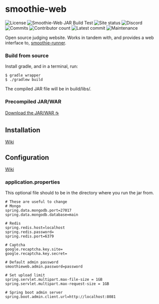 # smoothie-web
![License](https://img.shields.io/github/license/BayviewComputerClub/smoothie-web)
![Smoothie-Web JAR Build Test](https://github.com/BayviewComputerClub/smoothie-web/workflows/Smoothie-Web%20JAR%20Build/badge.svg)
![Site status](https://img.shields.io/website?label=site&url=https%3A%2F%2Fsmoothie.bayview.club)
![Discord](https://img.shields.io/discord/642159962587529237?color=%23e91e63&label=Discord&logo=Discord)
![Commits](https://img.shields.io/github/commit-activity/w/BayviewComputerClub/smoothie-web?label=commits)
![Contributor count](https://img.shields.io/github/contributors/BayviewComputerClub/smoothie-web)
![Latest commit](https://img.shields.io/github/last-commit/BayviewComputerClub/smoothie-web)
![Maintenance](https://img.shields.io/maintenance/yes/2020)

Open source judging website. Works in tandem with, and provides a web interface to, [smoothie-runner](https://github.com/BayviewComputerClub/smoothie-runner).

### Build from source
Install gradle, and in a terminal, run:

```shell script
$ gradle wrapper
$ ./gradlew build
 ```
The compiled JAR file will be in build/libs/.

### Precompiled JAR/WAR
[Download the JAR/WAR :coffee:](https://github.com/BayviewComputerClub/smoothie-web/actions?query=workflow%3A%22Smoothie-Web+Build%22)

## Installation
[Wiki](https://github.com/BayviewComputerClub/smoothie-web/wiki/Installation)

## Configuration
[Wiki](https://github.com/BayviewComputerClub/smoothie-web/wiki/Configuration)

### application.properties
This optional file should to be in the directory where you run the jar from.

```
# These are useful to change
# Mongo
spring.data.mongodb.port=27017
spring.data.mongodb.database=main

# Redis
spring.redis.host=localhost
spring.redis.password=
spring.redis.port=6379

# Captcha
google.recaptcha.key.site=
google.recaptcha.key.secret=

# Default admin password
smoothieweb.admin.password=password

# Set upload limit
spring.servlet.multipart.max-file-size = 1GB
spring.servlet.multipart.max-request-size = 1GB

# Spring boot admin server
spring.boot.admin.client.url=http://localhost:8081
```

